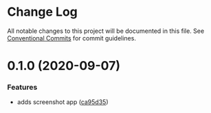 # Change Log

All notable changes to this project will be documented in this file.
See [Conventional Commits](https://conventionalcommits.org) for commit guidelines.

# 0.1.0 (2020-09-07)

### Features

- adds screenshot app ([ca95d35](https://github.com/ghoshnirmalya/git-flash-front-end/commit/ca95d358512c2acca22680f824b7aa7909c811b7))
